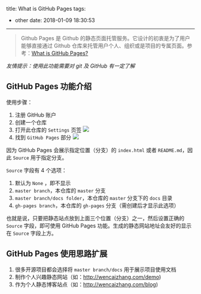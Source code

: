 title: What is GitHub Pages
tags:
  - other
date: 2018-01-09 18:30:53
---
>Github Pages 是 Github 的静态页面托管服务。它设计的初衷是为了用户能够直接通过 Github 仓库来托管用户个人、组织或是项目的专属页面。参考：[What is GitHub Pages?](https://help.github.com/articles/what-is-github-pages/)

*友情提示：使用此功能需要对 git 及 GitHub 有一定了解*

<!-- more -->

## GitHub Pages 功能介绍

使用步骤：
1. 注册 GitHub 账户
2. 创建一个仓库
3. 打开此仓库的 `Settings` 页签
![](http://p2btijoky.bkt.clouddn.com/18-1-11/57116092.jpg)
4. 找到 `GitHub Pages` 部分
![](http://p2btijoky.bkt.clouddn.com/18-1-11/59480694.jpg)

因为 GitHub Pages 会展示指定位置（分支）的 `index.html` 或者 `README.md`，因此 `Source` 用于指定分支。

`Source` 字段有 4 个选项：
1. 默认为 `None` ，即不显示
1. `master branch`，本仓库的 `master` 分支
1. `master branch/docs folder`，本仓库的 `master` 分支下的 `docs` 目录
1. `gh-pages branch`，本仓库的 `gh-pages` 分支（需创建后才显示此选项）

也就是说，只要把静态站点放到上面三个位置（分支）之一，然后设置正确的 `Source` 字段，即可使用 GitHub Pages 功能。生成的静态网站地址会友好的显示在 `Source` 字段上方。


## GitHub Pages 使用思路扩展

1. 很多开源项目都会选择将 `master branch/docs` 用于展示项目使用文档
1. 制作个人兴趣静态网站（如：http://wencaizhang.com/demo)
1. 作为个人静态博客站点（如：http://wencaizhang.com/blog)